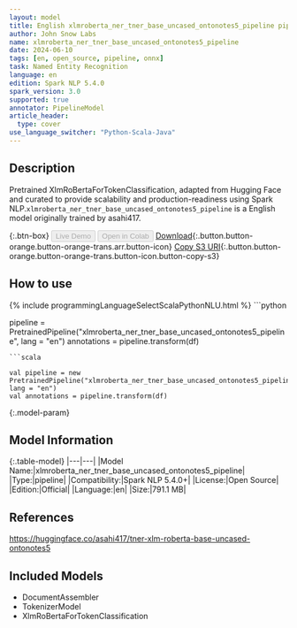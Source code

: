 ```yaml
---
layout: model
title: English xlmroberta_ner_tner_base_uncased_ontonotes5_pipeline pipeline XlmRoBertaForTokenClassification from asahi417
author: John Snow Labs
name: xlmroberta_ner_tner_base_uncased_ontonotes5_pipeline
date: 2024-06-10
tags: [en, open_source, pipeline, onnx]
task: Named Entity Recognition
language: en
edition: Spark NLP 5.4.0
spark_version: 3.0
supported: true
annotator: PipelineModel
article_header:
  type: cover
use_language_switcher: "Python-Scala-Java"
---
```


## Description

Pretrained XlmRoBertaForTokenClassification, adapted from Hugging Face and curated to provide scalability and production-readiness using Spark NLP.`xlmroberta_ner_tner_base_uncased_ontonotes5_pipeline` is a English model originally trained by asahi417.

{:.btn-box}
<button class="button button-orange" disabled>Live Demo</button>
<button class="button button-orange" disabled>Open in Colab</button>
[Download](https://s3.amazonaws.com/auxdata.johnsnowlabs.com/public/models/xlmroberta_ner_tner_base_uncased_ontonotes5_pipeline_en_5.4.0_3.0_1718039749207.zip){:.button.button-orange.button-orange-trans.arr.button-icon}
[Copy S3 URI](s3://auxdata.johnsnowlabs.com/public/models/xlmroberta_ner_tner_base_uncased_ontonotes5_pipeline_en_5.4.0_3.0_1718039749207.zip){:.button.button-orange.button-orange-trans.button-icon.button-copy-s3}

## How to use



<div class="tabs-box" markdown="1">
{% include programmingLanguageSelectScalaPythonNLU.html %}
```python

pipeline = PretrainedPipeline("xlmroberta_ner_tner_base_uncased_ontonotes5_pipeline", lang = "en")
annotations =  pipeline.transform(df)   

```
```scala

val pipeline = new PretrainedPipeline("xlmroberta_ner_tner_base_uncased_ontonotes5_pipeline", lang = "en")
val annotations = pipeline.transform(df)

```
</div>

{:.model-param}
## Model Information

{:.table-model}
|---|---|
|Model Name:|xlmroberta_ner_tner_base_uncased_ontonotes5_pipeline|
|Type:|pipeline|
|Compatibility:|Spark NLP 5.4.0+|
|License:|Open Source|
|Edition:|Official|
|Language:|en|
|Size:|791.1 MB|

## References

https://huggingface.co/asahi417/tner-xlm-roberta-base-uncased-ontonotes5

## Included Models

- DocumentAssembler
- TokenizerModel
- XlmRoBertaForTokenClassification